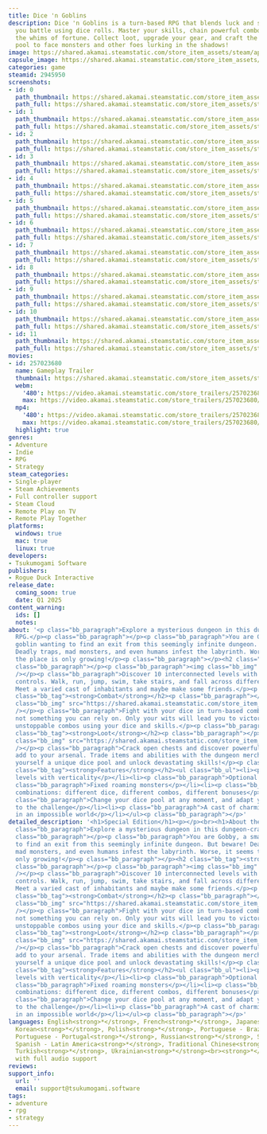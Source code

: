 ```yaml
---
title: Dice 'n Goblins
description: Dice 'n Goblins is a turn-based RPG that blends luck and strategy as
  you battle using dice rolls. Master your skills, chain powerful combos, and overcome
  the whims of fortune. Collect loot, upgrade your gear, and craft the ultimate dice
  pool to face monsters and other foes lurking in the shadows!
image: https://shared.akamai.steamstatic.com/store_item_assets/steam/apps/2945950/header.jpg?t=1732804952
capsule_image: https://shared.akamai.steamstatic.com/store_item_assets/steam/apps/2945950/b23b3c7187eacdd2b3186af84d5da180f44e4362/capsule_231x87.jpg?t=1732804952
categories: game
steamid: 2945950
screenshots:
- id: 0
  path_thumbnail: https://shared.akamai.steamstatic.com/store_item_assets/steam/apps/2945950/ss_45cd2e15d3727206b3ad1999166c61c7e7de3d76.600x338.jpg?t=1732804952
  path_full: https://shared.akamai.steamstatic.com/store_item_assets/steam/apps/2945950/ss_45cd2e15d3727206b3ad1999166c61c7e7de3d76.1920x1080.jpg?t=1732804952
- id: 1
  path_thumbnail: https://shared.akamai.steamstatic.com/store_item_assets/steam/apps/2945950/ss_17919340bb68d3e0d77f3290796a92a6164bc007.600x338.jpg?t=1732804952
  path_full: https://shared.akamai.steamstatic.com/store_item_assets/steam/apps/2945950/ss_17919340bb68d3e0d77f3290796a92a6164bc007.1920x1080.jpg?t=1732804952
- id: 2
  path_thumbnail: https://shared.akamai.steamstatic.com/store_item_assets/steam/apps/2945950/ss_cb1da0656533c0b0957ffea0224334d74057079e.600x338.jpg?t=1732804952
  path_full: https://shared.akamai.steamstatic.com/store_item_assets/steam/apps/2945950/ss_cb1da0656533c0b0957ffea0224334d74057079e.1920x1080.jpg?t=1732804952
- id: 3
  path_thumbnail: https://shared.akamai.steamstatic.com/store_item_assets/steam/apps/2945950/ss_81ab9234128ab1b9004bfdf7e7ff61e6710263bf.600x338.jpg?t=1732804952
  path_full: https://shared.akamai.steamstatic.com/store_item_assets/steam/apps/2945950/ss_81ab9234128ab1b9004bfdf7e7ff61e6710263bf.1920x1080.jpg?t=1732804952
- id: 4
  path_thumbnail: https://shared.akamai.steamstatic.com/store_item_assets/steam/apps/2945950/ss_9ee8cd01b69c7de35e084880712cad16caf80019.600x338.jpg?t=1732804952
  path_full: https://shared.akamai.steamstatic.com/store_item_assets/steam/apps/2945950/ss_9ee8cd01b69c7de35e084880712cad16caf80019.1920x1080.jpg?t=1732804952
- id: 5
  path_thumbnail: https://shared.akamai.steamstatic.com/store_item_assets/steam/apps/2945950/ss_a8e2b8511b6e6ec4c2ae19b78767299b2eac508e.600x338.jpg?t=1732804952
  path_full: https://shared.akamai.steamstatic.com/store_item_assets/steam/apps/2945950/ss_a8e2b8511b6e6ec4c2ae19b78767299b2eac508e.1920x1080.jpg?t=1732804952
- id: 6
  path_thumbnail: https://shared.akamai.steamstatic.com/store_item_assets/steam/apps/2945950/ss_d27f5dbc0f0037476a5853d6408156963aa5e395.600x338.jpg?t=1732804952
  path_full: https://shared.akamai.steamstatic.com/store_item_assets/steam/apps/2945950/ss_d27f5dbc0f0037476a5853d6408156963aa5e395.1920x1080.jpg?t=1732804952
- id: 7
  path_thumbnail: https://shared.akamai.steamstatic.com/store_item_assets/steam/apps/2945950/ss_e62d5dd9be578e7ceb684af2bbd4ba0ffbd4978a.600x338.jpg?t=1732804952
  path_full: https://shared.akamai.steamstatic.com/store_item_assets/steam/apps/2945950/ss_e62d5dd9be578e7ceb684af2bbd4ba0ffbd4978a.1920x1080.jpg?t=1732804952
- id: 8
  path_thumbnail: https://shared.akamai.steamstatic.com/store_item_assets/steam/apps/2945950/ss_fc03604cfec1f5d0748cbf455999396cc11949fe.600x338.jpg?t=1732804952
  path_full: https://shared.akamai.steamstatic.com/store_item_assets/steam/apps/2945950/ss_fc03604cfec1f5d0748cbf455999396cc11949fe.1920x1080.jpg?t=1732804952
- id: 9
  path_thumbnail: https://shared.akamai.steamstatic.com/store_item_assets/steam/apps/2945950/ss_4d86633b8ca679222d33ae7140b2491a5ce7ca04.600x338.jpg?t=1732804952
  path_full: https://shared.akamai.steamstatic.com/store_item_assets/steam/apps/2945950/ss_4d86633b8ca679222d33ae7140b2491a5ce7ca04.1920x1080.jpg?t=1732804952
- id: 10
  path_thumbnail: https://shared.akamai.steamstatic.com/store_item_assets/steam/apps/2945950/ss_e6c6c97a7a4cb30657e9c68a8dbbac2afd7b76d2.600x338.jpg?t=1732804952
  path_full: https://shared.akamai.steamstatic.com/store_item_assets/steam/apps/2945950/ss_e6c6c97a7a4cb30657e9c68a8dbbac2afd7b76d2.1920x1080.jpg?t=1732804952
- id: 11
  path_thumbnail: https://shared.akamai.steamstatic.com/store_item_assets/steam/apps/2945950/ss_f334855c84f70992656969b4faf1bb854f8e362f.600x338.jpg?t=1732804952
  path_full: https://shared.akamai.steamstatic.com/store_item_assets/steam/apps/2945950/ss_f334855c84f70992656969b4faf1bb854f8e362f.1920x1080.jpg?t=1732804952
movies:
- id: 257023680
  name: Gameplay Trailer
  thumbnail: https://shared.akamai.steamstatic.com/store_item_assets/steam/apps/257023680/9a5e568c2e77ad732d4ff763f1f7542b95615452/movie_600x337.jpg?t=1729945445
  webm:
    '480': https://video.akamai.steamstatic.com/store_trailers/257023680/movie480_vp9.webm?t=1729945445
    max: https://video.akamai.steamstatic.com/store_trailers/257023680/movie_max_vp9.webm?t=1729945445
  mp4:
    '480': https://video.akamai.steamstatic.com/store_trailers/257023680/movie480.mp4?t=1729945445
    max: https://video.akamai.steamstatic.com/store_trailers/257023680/movie_max.mp4?t=1729945445
  highlight: true
genres:
- Adventure
- Indie
- RPG
- Strategy
steam_categories:
- Single-player
- Steam Achievements
- Full controller support
- Steam Cloud
- Remote Play on TV
- Remote Play Together
platforms:
  windows: true
  mac: true
  linux: true
developers:
- Tsukumogami Software
publishers:
- Rogue Duck Interactive
release_date:
  coming_soon: true
  date: Q1 2025
content_warning:
  ids: []
  notes:
about: '<p class="bb_paragraph">Explore a mysterious dungeon in this dungeon-crawler
  RPG.</p><p class="bb_paragraph"></p><p class="bb_paragraph">You are Gobby, a small
  goblin wanting to find an exit from this seemingly infinite dungeon. But beware!
  Deadly traps, mad monsters, and even humans infest the labyrinth. Worse, it seems
  the place is only growing!</p><p class="bb_paragraph"></p><h2 class="bb_tag"><strong>Exploration</strong></h2><p
  class="bb_paragraph"></p><p class="bb_paragraph"><img class="bb_img" src="https://shared.akamai.steamstatic.com/store_item_assets/steam/apps/2945950/extras/ExploreBigCropped.gif?t=1732804952"
  /></p><p class="bb_paragraph">Discover 10 interconnected levels with classic grid-like
  controls. Walk, run, jump, swim, take stairs, and fall across different floors!
  Meet a varied cast of inhabitants and maybe make some friends.</p><p class="bb_paragraph"></p><h2
  class="bb_tag"><strong>Combat</strong></h2><p class="bb_paragraph"></p><p class="bb_paragraph"><img
  class="bb_img" src="https://shared.akamai.steamstatic.com/store_item_assets/steam/apps/2945950/extras/combat-optimize.gif?t=1732804952"
  /></p><p class="bb_paragraph">Fight with your dice in turn-based combat. Luck is
  not something you can rely on. Only your wits will lead you to victory. Unleash
  unstoppable combos using your dice and skills.</p><p class="bb_paragraph"></p><h2
  class="bb_tag"><strong>Loot</strong></h2><p class="bb_paragraph"></p><p class="bb_paragraph"><img
  class="bb_img" src="https://shared.akamai.steamstatic.com/store_item_assets/steam/apps/2945950/extras/inventory_new.gif?t=1732804952"
  /></p><p class="bb_paragraph">Crack open chests and discover powerful new dice to
  add to your arsenal. Trade items and abilities with the dungeon merchant. Build
  yourself a unique dice pool and unlock devastating skills!</p><p class="bb_paragraph"></p><h2
  class="bb_tag"><strong>Features</strong></h2><ul class="bb_ul"><li><p class="bb_paragraph">10
  levels with verticality</p></li><li><p class="bb_paragraph">Optional automap</p></li><li><p
  class="bb_paragraph">Fixed roaming monsters</p></li><li><p class="bb_paragraph">Endless
  combinations: different dice, different combos, different bonuses</p></li><li><p
  class="bb_paragraph">Change your dice pool at any moment, and adapt your tactics
  to the challenge</p></li><li><p class="bb_paragraph">A cast of charming characters
  in an impossible world</p></li></ul><p class="bb_paragraph"></p>'
detailed_description: '<h1>Special Edition</h1><p></p><br><h1>About the Game</h1><p
  class="bb_paragraph">Explore a mysterious dungeon in this dungeon-crawler RPG.</p><p
  class="bb_paragraph"></p><p class="bb_paragraph">You are Gobby, a small goblin wanting
  to find an exit from this seemingly infinite dungeon. But beware! Deadly traps,
  mad monsters, and even humans infest the labyrinth. Worse, it seems the place is
  only growing!</p><p class="bb_paragraph"></p><h2 class="bb_tag"><strong>Exploration</strong></h2><p
  class="bb_paragraph"></p><p class="bb_paragraph"><img class="bb_img" src="https://shared.akamai.steamstatic.com/store_item_assets/steam/apps/2945950/extras/ExploreBigCropped.gif?t=1732804952"
  /></p><p class="bb_paragraph">Discover 10 interconnected levels with classic grid-like
  controls. Walk, run, jump, swim, take stairs, and fall across different floors!
  Meet a varied cast of inhabitants and maybe make some friends.</p><p class="bb_paragraph"></p><h2
  class="bb_tag"><strong>Combat</strong></h2><p class="bb_paragraph"></p><p class="bb_paragraph"><img
  class="bb_img" src="https://shared.akamai.steamstatic.com/store_item_assets/steam/apps/2945950/extras/combat-optimize.gif?t=1732804952"
  /></p><p class="bb_paragraph">Fight with your dice in turn-based combat. Luck is
  not something you can rely on. Only your wits will lead you to victory. Unleash
  unstoppable combos using your dice and skills.</p><p class="bb_paragraph"></p><h2
  class="bb_tag"><strong>Loot</strong></h2><p class="bb_paragraph"></p><p class="bb_paragraph"><img
  class="bb_img" src="https://shared.akamai.steamstatic.com/store_item_assets/steam/apps/2945950/extras/inventory_new.gif?t=1732804952"
  /></p><p class="bb_paragraph">Crack open chests and discover powerful new dice to
  add to your arsenal. Trade items and abilities with the dungeon merchant. Build
  yourself a unique dice pool and unlock devastating skills!</p><p class="bb_paragraph"></p><h2
  class="bb_tag"><strong>Features</strong></h2><ul class="bb_ul"><li><p class="bb_paragraph">10
  levels with verticality</p></li><li><p class="bb_paragraph">Optional automap</p></li><li><p
  class="bb_paragraph">Fixed roaming monsters</p></li><li><p class="bb_paragraph">Endless
  combinations: different dice, different combos, different bonuses</p></li><li><p
  class="bb_paragraph">Change your dice pool at any moment, and adapt your tactics
  to the challenge</p></li><li><p class="bb_paragraph">A cast of charming characters
  in an impossible world</p></li></ul><p class="bb_paragraph"></p>'
languages: English<strong>*</strong>, French<strong>*</strong>, Japanese<strong>*</strong>,
  Korean<strong>*</strong>, Polish<strong>*</strong>, Portuguese - Brazil<strong>*</strong>,
  Portuguese - Portugal<strong>*</strong>, Russian<strong>*</strong>, Simplified Chinese<strong>*</strong>,
  Spanish - Latin America<strong>*</strong>, Traditional Chinese<strong>*</strong>,
  Turkish<strong>*</strong>, Ukrainian<strong>*</strong><br><strong>*</strong>languages
  with full audio support
reviews:
support_info:
  url: ''
  email: support@tsukumogami.software
tags:
- adventure
- rpg
- strategy
---
```

